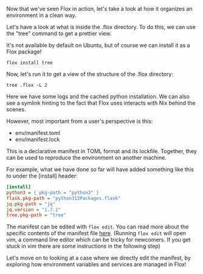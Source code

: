 Now that we've seen Flox in action, let's take a look at how it organizes an environment in a clean way.

Let's have a look at what is inside the .flox directory. To do this, we can use the "tree" command to get a prettier view.

It's not available by default on Ubuntu, but of course we can install it as a Flox package!

`flox install tree`

Now, let's run it to get a view of the structure of the .flox directory:

`tree .flox -L 2`

Here we have some logs and the cached python installation. We can also see a symlink hinting to the fact that Flox uses interacts with Nix behind the scenes.

However, most important from a user's perspective is this:

- env/manifest.toml
- env/manifest.lock

This is a declarative manifest in TOML format and its lockfile. Together, they can be used to reproduce the environment on another machine.

For example, what we have done so far will have added something like this to under the [install] header:

```ini
[install]
python3 = { pkg-path = "python3" }
flask.pkg-path = "python312Packages.flask"
jq.pkg-path = "jq"
jq.version = "1.7.1"
tree.pkg-path = "tree"
```

The manifest can be edited with `flox edit`. You can read more about the specific contents of the manifest file [here](https://flox.dev/docs/concepts/manifest/).
(Running `flox edit` will open vim, a command line editor which can be tricky for newcomers. If you get stuck in vim there are some instructions in the following step)

Let's move on to looking at a case where we directly edit the manifest, by exploring how environment variables and services are managed in Flox!
